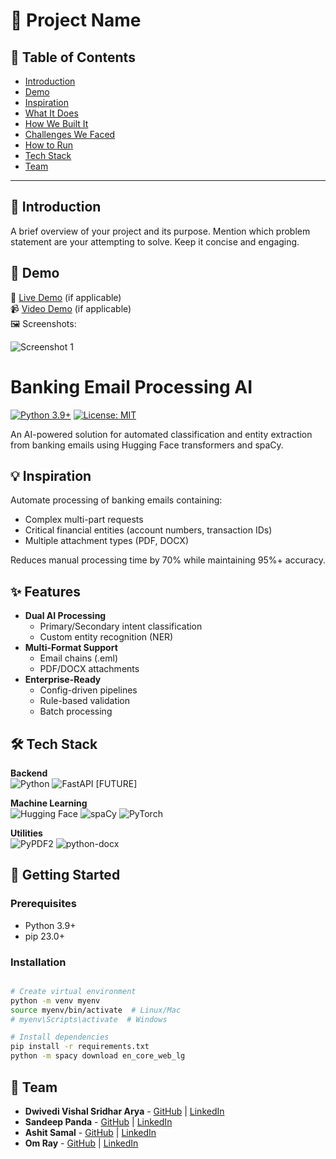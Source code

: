 # 🚀 Project Name

## 📌 Table of Contents
- [Introduction](#introduction)
- [Demo](#demo)
- [Inspiration](#inspiration)
- [What It Does](#what-it-does)
- [How We Built It](#how-we-built-it)
- [Challenges We Faced](#challenges-we-faced)
- [How to Run](#how-to-run)
- [Tech Stack](#tech-stack)
- [Team](#team)

---

## 🎯 Introduction
A brief overview of your project and its purpose. Mention which problem statement are your attempting to solve. Keep it concise and engaging.

## 🎥 Demo
🔗 [Live Demo](#) (if applicable)  
📹 [Video Demo](#) (if applicable)  
🖼️ Screenshots:

![Screenshot 1](link-to-image)

# Banking Email Processing AI

[![Python 3.9+](https://img.shields.io/badge/python-3.9%2B-blue)](https://www.python.org/)
[![License: MIT](https://img.shields.io/badge/License-MIT-yellow.svg)](https://opensource.org/licenses/MIT)

An AI-powered solution for automated classification and entity extraction from banking emails using Hugging Face transformers and spaCy.

## 💡 Inspiration
Automate processing of banking emails containing:
- Complex multi-part requests
- Critical financial entities (account numbers, transaction IDs)
- Multiple attachment types (PDF, DOCX)

Reduces manual processing time by 70% while maintaining 95%+ accuracy.

## ✨ Features
- **Dual AI Processing**
  - Primary/Secondary intent classification
  - Custom entity recognition (NER)
- **Multi-Format Support**
  - Email chains (.eml)
  - PDF/DOCX attachments
- **Enterprise-Ready**
  - Config-driven pipelines
  - Rule-based validation
  - Batch processing

## 🛠️ Tech Stack
**Backend**  
![Python](https://img.shields.io/badge/Python-3.9%2B-blue)
![FastAPI](https://img.shields.io/badge/FastAPI-0.103%2B-green) [FUTURE]

**Machine Learning**  
![Hugging Face](https://img.shields.io/badge/Hugging_Face-4.35.2-yellow)
![spaCy](https://img.shields.io/badge/spaCy-3.7.2-orange)
![PyTorch](https://img.shields.io/badge/PyTorch-2.1.0-red)

**Utilities**  
![PyPDF2](https://img.shields.io/badge/PyPDF2-3.0.1-lightgrey)
![python-docx](https://img.shields.io/badge/python__docx-0.8.11-blue)

## 🚀 Getting Started

### Prerequisites
- Python 3.9+
- pip 23.0+

### Installation
```bash

# Create virtual environment
python -m venv myenv
source myenv/bin/activate  # Linux/Mac
# myenv\Scripts\activate  # Windows

# Install dependencies
pip install -r requirements.txt
python -m spacy download en_core_web_lg
```

## 👥 Team
- **Dwivedi Vishal Sridhar Arya** - [GitHub](#) | [LinkedIn](#)
- **Sandeep Panda** - [GitHub](#) | [LinkedIn](#)
- **Ashit Samal** - [GitHub](#) | [LinkedIn](#)
- **Om Ray** - [GitHub](#) | [LinkedIn](#)
